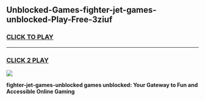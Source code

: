 
## Unblocked-Games-fighter-jet-games-unblocked-Play-Free-3ziuf
<h3>
<a href="https://premium76.site?title=fighter-jet-games-unblocked&ref=17A">CLICK TO PLAY</a></h3>
<hr>

<h3>
<a href="https://premium76.site?title=fighter-jet-games-unblocked&ref=17A">CLICK 2 PLAY</a>
  
</h3>

<a href="https://premium76.site?title=fighter-jet-games-unblocked&ref=17A"><img src="https://clearcache.store/games.png"></a>


**fighter-jet-games-unblocked games unblocked: Your Gateway to Fun and Accessible Online Gaming**
